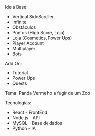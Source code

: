 
Ideia Base: 
- Vertical SideScroller 
- Infinite
- Obstáculos 
- Pontos (High Score, Loja)
- Loja (Cosmetics, Power Ups)
- Player Account
- Multiplayer
- Bots

Add On: 
 - Tutorial
 - Power Ups 
 - Quests

Tema: Panda Vermelho a fugir de um Zoo

Tecnologias:
- React - FrontEnd
- Node.js - API
- MySQL - Base de dados
- Python - IA

